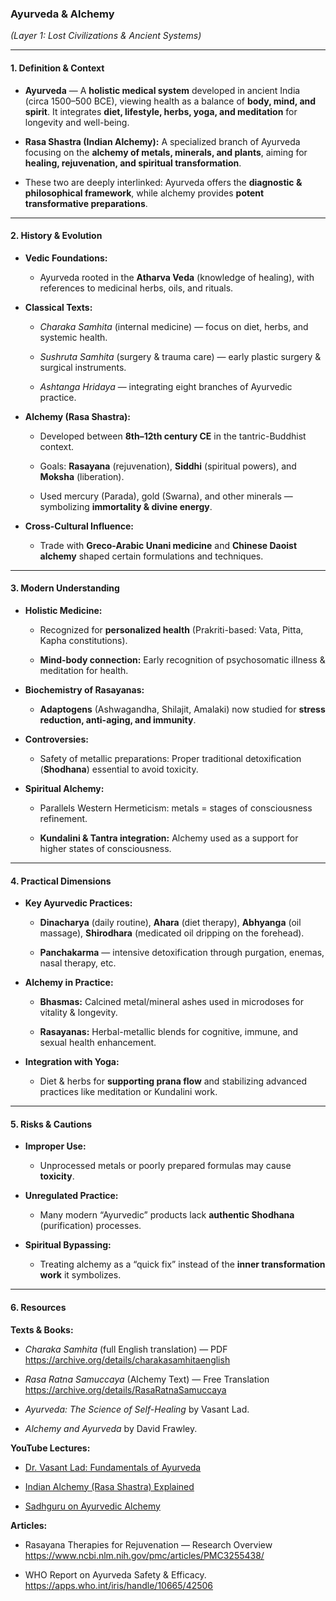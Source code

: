 ### **Ayurveda & Alchemy**

_(Layer 1: Lost Civilizations & Ancient Systems)_

---

#### **1. Definition & Context**

- **Ayurveda** — A **holistic medical system** developed in ancient India (circa 1500–500 BCE), viewing health as a balance of **body, mind, and spirit**. It integrates **diet, lifestyle, herbs, yoga, and meditation** for longevity and well-being.
    
- **Rasa Shastra (Indian Alchemy):** A specialized branch of Ayurveda focusing on the **alchemy of metals, minerals, and plants**, aiming for **healing, rejuvenation, and spiritual transformation**.
    
- These two are deeply interlinked: Ayurveda offers the **diagnostic & philosophical framework**, while alchemy provides **potent transformative preparations**.
    

---

#### **2. History & Evolution**

- **Vedic Foundations:**
    
    - Ayurveda rooted in the **Atharva Veda** (knowledge of healing), with references to medicinal herbs, oils, and rituals.
        
- **Classical Texts:**
    
    - _Charaka Samhita_ (internal medicine) — focus on diet, herbs, and systemic health.
        
    - _Sushruta Samhita_ (surgery & trauma care) — early plastic surgery & surgical instruments.
        
    - _Ashtanga Hridaya_ — integrating eight branches of Ayurvedic practice.
        
- **Alchemy (Rasa Shastra):**
    
    - Developed between **8th–12th century CE** in the tantric-Buddhist context.
        
    - Goals: **Rasayana** (rejuvenation), **Siddhi** (spiritual powers), and **Moksha** (liberation).
        
    - Used mercury (Parada), gold (Swarna), and other minerals — symbolizing **immortality & divine energy**.
        
- **Cross-Cultural Influence:**
    
    - Trade with **Greco-Arabic Unani medicine** and **Chinese Daoist alchemy** shaped certain formulations and techniques.
        

---

#### **3. Modern Understanding**

- **Holistic Medicine:**
    
    - Recognized for **personalized health** (Prakriti-based: Vata, Pitta, Kapha constitutions).
        
    - **Mind-body connection:** Early recognition of psychosomatic illness & meditation for health.
        
- **Biochemistry of Rasayanas:**
    
    - **Adaptogens** (Ashwagandha, Shilajit, Amalaki) now studied for **stress reduction, anti-aging, and immunity**.
        
- **Controversies:**
    
    - Safety of metallic preparations: Proper traditional detoxification (**Shodhana**) essential to avoid toxicity.
        
- **Spiritual Alchemy:**
    
    - Parallels Western Hermeticism: metals = stages of consciousness refinement.
        
    - **Kundalini & Tantra integration:** Alchemy used as a support for higher states of consciousness.
        

---

#### **4. Practical Dimensions**

- **Key Ayurvedic Practices:**
    
    - **Dinacharya** (daily routine), **Ahara** (diet therapy), **Abhyanga** (oil massage), **Shirodhara** (medicated oil dripping on the forehead).
        
    - **Panchakarma** — intensive detoxification through purgation, enemas, nasal therapy, etc.
        
- **Alchemy in Practice:**
    
    - **Bhasmas:** Calcined metal/mineral ashes used in microdoses for vitality & longevity.
        
    - **Rasayanas:** Herbal-metallic blends for cognitive, immune, and sexual health enhancement.
        
- **Integration with Yoga:**
    
    - Diet & herbs for **supporting prana flow** and stabilizing advanced practices like meditation or Kundalini work.
        

---

#### **5. Risks & Cautions**

- **Improper Use:**
    
    - Unprocessed metals or poorly prepared formulas may cause **toxicity**.
        
- **Unregulated Practice:**
    
    - Many modern “Ayurvedic” products lack **authentic Shodhana** (purification) processes.
        
- **Spiritual Bypassing:**
    
    - Treating alchemy as a “quick fix” instead of the **inner transformation work** it symbolizes.
        

---

#### **6. Resources**

**Texts & Books:**

- _Charaka Samhita_ (full English translation) — PDF https://archive.org/details/charakasamhitaenglish
    
- _Rasa Ratna Samuccaya_ (Alchemy Text) — Free Translation https://archive.org/details/RasaRatnaSamuccaya
    
- _Ayurveda: The Science of Self-Healing_ by Vasant Lad.
    
- _Alchemy and Ayurveda_ by David Frawley.
    

**YouTube Lectures:**

- [Dr. Vasant Lad: Fundamentals of Ayurveda](https://www.youtube.com/watch?v=aYt7O7N8zVY)
    
- [Indian Alchemy (Rasa Shastra) Explained](https://www.youtube.com/watch?v=nDFaqr94Fps)
    
- [Sadhguru on Ayurvedic Alchemy](https://www.youtube.com/watch?v=H7s4wW3EJbY)
    

**Articles:**

- Rasayana Therapies for Rejuvenation — Research Overview https://www.ncbi.nlm.nih.gov/pmc/articles/PMC3255438/
    
- WHO Report on Ayurveda Safety & Efficacy. https://apps.who.int/iris/handle/10665/42506